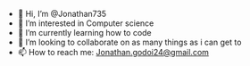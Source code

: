 - 👋 Hi, I’m @Jonathan735
- 👀 I’m interested in Computer science
- 🌱 I’m currently learning how to code
- 💞️ I’m looking to collaborate on as many things as i can get to
- 📫 How to reach me: Jonathan.godoi24@gmail.com


<!---
Jonathan735/Jonathan735 is a ✨ special ✨ repository because its `README.md` (this file) appears on your GitHub profile.
You can click the Preview link to take a look at your changes.
--->

